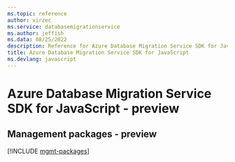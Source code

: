 ```yaml
---
ms.topic: reference
author: xirzec
ms.service: databasemigrationservice
ms.author: jeffish
ms.data: 08/25/2022
description: Reference for Azure Database Migration Service SDK for JavaScript
title: Azure Database Migration Service SDK for JavaScript
ms.devlang: javascript
---
```

# Azure Database Migration Service SDK for JavaScript - preview

## Management packages - preview
[!INCLUDE [mgmt-packages](database-migration-service-mgmt-index.md)]
